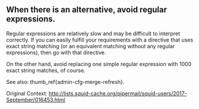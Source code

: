 When there is an alternative, avoid regular expressions.
----

Regular expressions are relatively slow and may be difficult to interpret
correctly. If you can easily fulfill your requirements with a directive that
uses exact string matching (or an equivalent matching without any regular
expressions), then go with that directive.

On the other hand, avoid replacing one simple regular expression with 1000
exact string matches, of course.

See also: thumb_ref{admin-cfg-merge-refresh}.

Original Context:
http://lists.squid-cache.org/pipermail/squid-users/2017-September/016453.html
